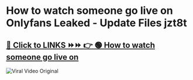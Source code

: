 
 # How to watch someone go live on Onlyfans Leaked - Update Files jzt8t

## <h2><a href="https://clipsfans.com/How_to_watch_someone_go_live_on&ref=git">🔗 Click to LINKS ⏩⏩ 👉 🟢 How to watch someone go live on </a></h2>

<a href="https://clipsfans.com/How_to_watch_someone_go_live_on&ref=git" rel="nofollow" data-target="animated-image.originalLink"><img src="https://i.ibb.co.com/xMMVF88/686577567.gif" alt="Viral Video Original" style="max-width: 100%; display: inline-block;" data-target="animated-image.originalImage"></a>

